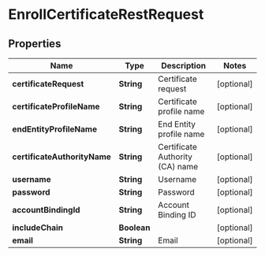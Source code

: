 

# EnrollCertificateRestRequest


## Properties

| Name | Type | Description | Notes |
|------------ | ------------- | ------------- | -------------|
|**certificateRequest** | **String** | Certificate request |  [optional] |
|**certificateProfileName** | **String** | Certificate profile name |  [optional] |
|**endEntityProfileName** | **String** | End Entity profile name |  [optional] |
|**certificateAuthorityName** | **String** | Certificate Authority (CA) name |  [optional] |
|**username** | **String** | Username |  [optional] |
|**password** | **String** | Password |  [optional] |
|**accountBindingId** | **String** | Account Binding ID |  [optional] |
|**includeChain** | **Boolean** |  |  [optional] |
|**email** | **String** | Email |  [optional] |




